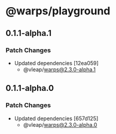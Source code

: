 # @warps/playground

## 0.1.1-alpha.1

### Patch Changes

- Updated dependencies [12ea059]
  - @vleap/warps@2.3.0-alpha.1

## 0.1.1-alpha.0

### Patch Changes

- Updated dependencies [657d125]
  - @vleap/warps@2.3.0-alpha.0
